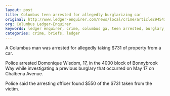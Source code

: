 ```yaml
---
layout: post
title: Columbus teen arrested for allegedly burglarizing car
original: http://www.ledger-enquirer.com/news/local/crime/article29454139.html
org: Columbus Ledger-Enquirer
keywords: ledger enquirer, crime, columbus ga, teen arrested, burglary, car
categories: crime, briefs, ledger
---
```


A Columbus man was arrested for allegedly taking $731 of property from a car.

<!--break-->

Police arrested Domonique Wisdom, 17, in the 4000 block of Bonnybrook Way while investigating a previous burglary that occurred on May 17 on Chalbena Avenue.

Police said the arresting officer found $550 of the $731 taken from the victim.